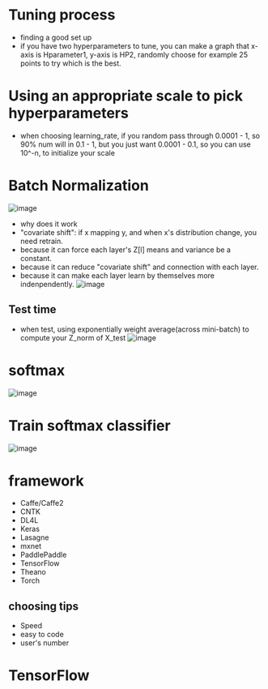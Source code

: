 # Tuning process
- finding a good set up
- if you have two hyperparameters to tune, you can make a graph that x-axis is Hparameter1, y-axis is HP2, randomly choose for example 25 points to try which is the best.


# Using an appropriate scale to pick hyperparameters
-  when choosing learning_rate, if you random pass through 0.0001 - 1, so 90% num will in 0.1 - 1, but you just want 0.0001 - 0.1, so you can use 10^-n, to initialize your scale

# Batch Normalization
![image](https://user-images.githubusercontent.com/71109255/123383224-81546f00-d5c5-11eb-9497-2d5ba8d95be3.png)
- why does it work
- "covariate shift": if x mapping y, and when x's distribution change, you need retrain.
- because it can force each layer's Z[l] means and variance be a constant.
- because it can reduce "covariate shift" and connection with each layer.
- because it can make each layer learn by themselves more indenpendently.
![image](https://user-images.githubusercontent.com/71109255/123389091-19555700-d5cc-11eb-9d95-c1919a33d56f.png)

## Test time
- when test, using exponentially weight average(across mini-batch) to compute your Z_norm of X_test
![image](https://user-images.githubusercontent.com/71109255/123389953-fd9e8080-d5cc-11eb-8331-40e5ae99c156.png)

# softmax
![image](https://user-images.githubusercontent.com/71109255/123391144-4b67b880-d5ce-11eb-85bb-dd051e7e28af.png)

# Train softmax classifier
![image](https://user-images.githubusercontent.com/71109255/123393370-9aaee880-d5d0-11eb-86e2-84a1bb369d82.png)

# framework
- Caffe/Caffe2
- CNTK
- DL4L
- Keras
- Lasagne
- mxnet
- PaddlePaddle
- TensorFlow
- Theano
- Torch
## choosing tips
- Speed
- easy to code
- user's number

# TensorFlow
